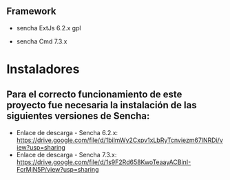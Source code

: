 
## Framework 
- sencha ExtJs 6.2.x gpl <p>
- sencha Cmd 7.3.x

# Instaladores
## Para el correcto funcionamiento de este proyecto fue necesaria la instalación de las siguientes versiones de Sencha:
- Enlace de descarga - Sencha 6.2.x: https://drive.google.com/file/d/1bilmWy2Cxpv1xLbRyTcnviezm67lNRDi/view?usp=sharing
- Enlace de descarga - Sencha 7.3.x: https://drive.google.com/file/d/1s9F2Rd658KwoTeaayACBinI-FcrMjN5P/view?usp=sharing
